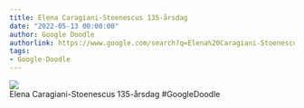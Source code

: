 ```yaml
---
title: Elena Caragiani-Stoenescus 135-årsdag
date: "2022-05-13 00:00:00"
author: Google Doodle
authorlink: https://www.google.com/search?q=Elena%20Caragiani-Stoenescus%20135-%C3%A5rsdag
tags:
- Google-Doodle
---
```

<img src="https://www.google.com/logos/doodles/2022/elena-caragiani-stoenescus-135th-birthday-6753651837109408.2-l.png" referrerpolicy="no-referrer"><br>Elena Caragiani-Stoenescus 135-årsdag #GoogleDoodle